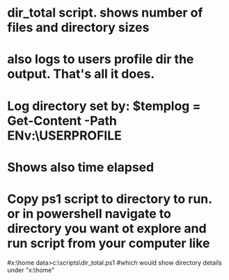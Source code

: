 # dir_total script. shows number of files and directory sizes
# also logs to users profile dir the output.  That's all it does.
#
# Log directory set by:   $templog = Get-Content -Path ENv:\USERPROFILE
# Shows also time elapsed
# Copy ps1 script to directory to run.   or in powershell navigate to directory you want ot explore and run script from your computer like
#x:\home data>c:\scripts\dir_total.ps1
#which would show directory details under "x:\home"
#
